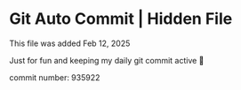 # Git Auto Commit | Hidden File

This file was added Feb 12, 2025

Just for fun and keeping my daily git commit active 🤪

commit number: 935922
